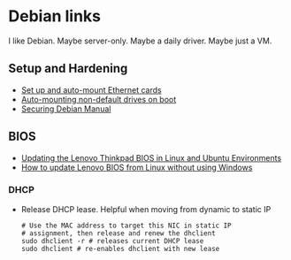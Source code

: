 # Debian links
I like Debian. Maybe server-only. Maybe a daily driver. Maybe just a VM.

## Setup and Hardening
- [Set up and auto-mount Ethernet cards](https://www.youtube.com/watch?v=X1HyrSzmtKA)
- [Auto-mounting non-default drives on boot](https://www.youtube.com/watch?v=89l8_zRR2uY&t=60s)
- [Securing Debian Manual](https://www.debian.org/doc/manuals/securing-debian-manual/security-update.en.html)

## BIOS
- [Updating the Lenovo Thinkpad BIOS in Linux and Ubuntu Environments](https://www.youtube.com/watch?v=2CGrawsd_TA&t=5s)
- [How to update Lenovo BIOS from Linux without using Windows](https://www.cyberciti.biz/faq/update-lenovo-bios-from-linux-usb-stick-pen/)

### DHCP
* Release DHCP lease. Helpful when moving from dynamic to static IP
  ```shell
  # Use the MAC address to target this NIC in static IP
  # assignment, then release and renew the dhclient
  sudo dhclient -r # releases current DHCP lease
  sudo dhclient # re-enables dhclient with new lease
  ```
